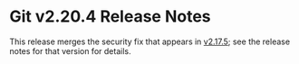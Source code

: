 Git v2.20.4 Release Notes
=========================

This release merges the security fix that appears in [v2.17.5](2.17.5.md); see
the release notes for that version for details.
